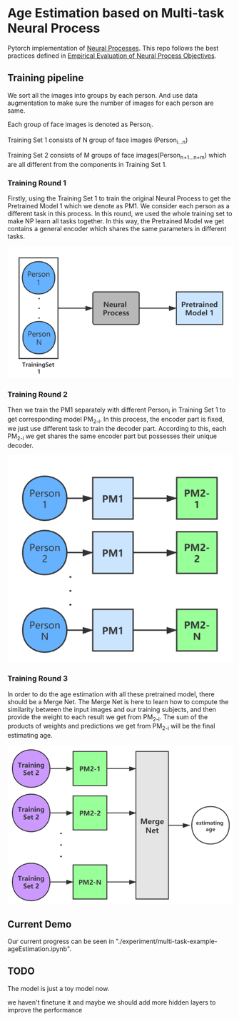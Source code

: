 # Age Estimation based on Multi-task Neural Process

Pytorch implementation of [Neural Processes](https://arxiv.org/abs/1807.01622). This repo follows the
best practices defined in [Empirical Evaluation of Neural Process Objectives](http://bayesiandeeplearning.org/2018/papers/92.pdf).

## Training pipeline

We sort all the images into groups by each person. And use data augmentation to make sure the number of images for each person are same. 

Each group of face images is denoted as Person<sub>i</sub>.

Training Set 1 consists of N group of face images (Person<sub>i...n</sub>)

Training Set 2 consists of M groups of face images(Person<sub>n+1...n+m</sub>) which are all different from the components in Training Set 1.

### Training Round 1

Firstly, using the Training Set 1 to train the original Neural Process to get the Pretrained Model 1 which we denote as PM1. We consider each person as a different task in this process. In this round, we used the whole training set to make NP learn all tasks together. In this way, the Pretrained Model we get contains a general encoder which shares the same parameters in different tasks. 

![](.\figures\training_round_1.png)

### Training Round 2

Then we train the PM1 separately with different Person<sub>i</sub> in Training Set 1 to get corresponding model PM<sub>2-i</sub>. In this process, the encoder part is fixed, we just use different task to train the decoder part. According to this, each PM<sub>2-i</sub> we get shares the same encoder part but possesses their unique decoder.

![](.\figures\training_round_2.png)



### Training Round 3

In order to do the age estimation with all these pretrained model, there should be a Merge Net. The Merge Net is here to learn how to compute the similarity between the input images and our training subjects, and then provide the weight to each result we get from PM<sub>2-i</sub>. The sum of the products of weights and predictions we get from PM<sub>2-i</sub> will be the final estimating age.

![](.\figures\training_round_3.png)




## Current Demo

Our current progress can be seen in "./experiment/multi-task-example-ageEstimation.ipynb".

## TODO

The model is just a toy model now.

we haven't finetune it and maybe we should add more hidden layers to improve the performance

